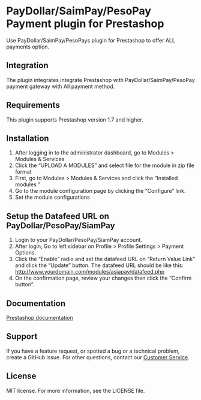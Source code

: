 # PayDollar/SaimPay/PesoPay Payment plugin for Prestashop
Use PayDollar/SaimPay/PesoPays plugin for Prestashop to offer ALL payments option.

## Integration
The plugin integrates integrate Prestashop with PayDollar/SaimPay/PesoPay payment gateway with All payment method.

## Requirements
This plugin supports Prestashop version 1.7 and higher.

## Installation
1.	After logging in to the administrator dashboard, go to Modules > Modules & Services
2.	Click the “UPLOAD A MODULES” and select file for the module in zip file format
3.	First, go to Modules > Modules & Services and click the “Installed modules ” 
4.	Go to the module configuration page by clicking the “Configure” link.
5.	Set the module configurations

## Setup the Datafeed URL on PayDollar/PesoPay/SiamPay
 1. Login to your PayDollar/PesoPay/SiamPay account.
 2. After login, Go to left sidebar on Profile > Profile Settings > Payment Options.
 3. Click the “Enable” radio and set the datafeed URL on “Return Value Link” and click the “Update” button. The datafeed URL should be like this: http://www.yourdomain.com/modules/asiapay/datafeed.php
 4. On the confirmation page, review your changes then click the “Confirm button”.

 ## Documentation
[Prestashop documentation](https://github.com/asiapay-lib/asiapay-Prestashop/blob/master/Integration%20Guide%20for%20PestaShop%201.7.docx?raw=true)

## Support
If you have a feature request, or spotted a bug or a technical problem, create a GitHub issue. For other questions, contact our [Customer Service](https://www.paydollar.com/en/contactus.html).

## License
MIT license. For more information, see the LICENSE file.

